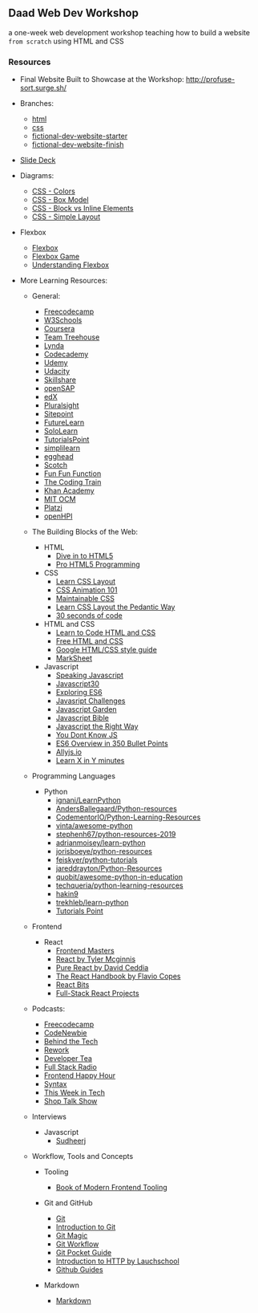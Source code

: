 ## Daad Web Dev Workshop

a one-week web development workshop teaching how to build a website `from scratch` using HTML and CSS

### Resources

- Final Website Built to Showcase at the Workshop: http://profuse-sort.surge.sh/

- Branches:

  - [html](https://github.com/joymichs/daad-web-dev-workshop/tree/html)
  - [css](https://github.com/joymichs/daad-web-dev-workshop/tree/css)
  - [fictional-dev-website-starter](https://github.com/joymichs/daad-web-dev-workshop/tree/fictional-dev-website-starter)
  - [fictional-dev-website-finish](https://github.com/joymichs/daad-web-dev-workshop/tree/fictional-dev-website-finish)

- [Slide Deck](https://noti.st/joymichs/gavEOm/starting-web-development#sAD7QjG)

- Diagrams:

  - [CSS - Colors](https://drive.google.com/file/d/1IeFSxZJo9sGU0iKyZv2pGb0raGysrqbY/view?usp=sharing)
  - [CSS - Box Model](https://drive.google.com/file/d/1yckxAO176tWc9J7qRsQo4SMXz6uBcThJ/view?usp=sharing)
  - [CSS - Block vs Inline Elements](https://drive.google.com/file/d/1S_Wm1AvpVEROQBooWFwVXdvajkNmhUYj/view?usp=sharing)
  - [CSS - Simple Layout](https://drive.google.com/file/d/1BE7tXZMg3CPgsaJg4VpW5DLs4ZDUUfxX/view?usp=sharing)

- Flexbox
  - [Flexbox](https://css-tricks.com/snippets/css/a-guide-to-flexbox/)
  - [Flexbox Game](https://flexboxfroggy.com/)
  - [Understanding Flexbox](https://ohansemmanuel.github.io/uf_download.html)

* More Learning Resources:

  - General:
    - [Freecodecamp](https://learn.freecodecamp.org/)
    - [W3Schools](https://www.w3schools.com/)
    - [Coursera](https://www.coursera.org/)
    - [Team Treehouse](https://teamtreehouse.com/)
    - [Lynda](https://www.lynda.com/)
    - [Codecademy](https://www.codecademy.com/)
    - [Udemy](https://www.udemy.com/the-complete-web-developer-zero-to-mastery/)
    - [Udacity](https://www.udacity.com/)
    - [Skillshare](https://https://www.skillshare.com/)
    - [openSAP](https://open.sap.com/)
    - [edX](https://www.edx.org/)
    - [Pluralsight](https://www.pluralsight.com/)
    - [Sitepoint](https://www.sitepoint.com/)
    - [FutureLearn](https://www.futurelearn.com/)
    - [SoloLearn](https://www.sololearn.com/)
    - [TutorialsPoint](https://www.tutorialspoint.com/index.htm)
    - [simplilearn](https://www.simplilearn.com/)
    - [egghead](https://egghead.io/)
    - [Scotch](https://scotch.io/)
    - [Fun Fun Function](https://www.youtube.com/channel/UCO1cgjhGzsSYb1rsB4bFe4Q)
    - [The Coding Train](https://www.youtube.com/user/shiffman/videos)
    - [Khan Academy](https://www.khanacademy.org/)
    - [MIT OCM](https://ocw.mit.edu/index.htm)
    - [Platzi](https://courses.platzi.com/)
    - [openHPI](https://open.hpi.de/)
    

  - The Building Blocks of the Web:
    
    - HTML
      - [Dive in to HTML5](http://diveinto.html5doctor.com/)
      - [Pro HTML5 Programming](https://web.archive.org/web/20181215200026/http://apress.jensimmons.com/v5/pro-html5-programming/ch0.html)
    - CSS
      - [Learn CSS Layout](http://learnlayout.com/)
      - [CSS Animation 101](https://github.com/cssanimation/css-animation-101)
      - [Maintainable CSS](https://maintainablecss.com/)
      - [Learn CSS Layout the Pedantic Way](http://book.mixu.net/css/)
      - [30 seconds of code](https://www.30secondsofcode.org/css/p/1)
    - HTML and CSS
      - [Learn to Code HTML and CSS](https://learn.shayhowe.com/html-css/)
      - [Free HTML and CSS](https://marksheet.io/)
      - [Google HTML/CSS style guide](https://google.github.io/styleguide/htmlcssguide.html)
      - [MarkSheet](https://marksheet.io/)
    - Javascript
      - [Speaking Javascript](http://speakingjs.com/es5/)
      - [Javascript30](https://javascript30.com/)
      - [Exploring ES6](http://exploringjs.com/es6/)
      - [Javasript Challenges](https://tcorral.github.io/javascript-challenges-book/)
      - [Javascript Garden](http://bonsaiden.github.io/JavaScript-Garden/)
      - [Javascript Bible](https://media.wiley.com/product_ancillary/28/07645334/DOWNLOAD/all.pdf)
      - [Javascript the Right Way](https://github.com/braziljs/js-the-right-way)
      - [You Dont Know JS](https://github.com/getify/You-Dont-Know-JS)
      - [ES6 Overview in 350 Bullet Points](https://github.com/bevacqua/es6)
      - [Allyjs.io](https://allyjs.io/)
      - [Learn X in Y minutes](https://learnxinyminutes.com/docs/javascript/)
      
  - Programming Languages
    - Python
       - [ignani/LearnPython](https://github.com/ignani/LearnPython)
       - [AndersBallegaard/Python-resources](https://github.com/AndersBallegaard/Python-resources)
       - [CodementorIO/Python-Learning-Resources](https://github.com/CodementorIO/Python-Learning-Resources)
       - [vinta/awesome-python](https://github.com/vinta/awesome-python)
       - [stephenh67/python-resources-2019](https://github.com/stephenh67/python-resources-2019)
       - [adrianmoisey/learn-python](https://github.com/adrianmoisey/learn-python)
       - [jorisboeye/python-resources](https://github.com/jorisboeye/python-resources)
       - [feiskyer/python-tutorials](https://github.com/feiskyer/python-tutorials)
       - [jareddrayton/Python-Resources](https://github.com/jareddrayton/Python-Resources)
       - [quobit/awesome-python-in-education](https://github.com/quobit/awesome-python-in-education)
       - [techqueria/python-learning-resources](https://github.com/techqueria/python-learning-resources)
       - [hakin9](https://hakin9.org/list-of-free-python-resources/)
       - [trekhleb/learn-python](https://github.com/trekhleb/learn-python)
       - [Tutorials Point](https://www.tutorialspoint.com/python/index.htm)
      
  - Frontend
    - React
      - [Frontend Masters](https://frontendmasters.com/)
      - [React by Tyler Mcginnis](https://tylermcginnis.com/courses/react/)
      - [Pure React by David Ceddia](https://daveceddia.com/pure-react/)
      - [The React Handbook by Flavio Copes](https://flaviocopes.com/page/react-handbook/)
      - [React Bits](https://github.com/vasanthk/react-bits)
      - [Full-Stack React Projects](https://www.packtpub.com/free-ebooks/web-development/full-stack-react-projects/9781788835534)
  
  - Podcasts:

    - [Freecodecamp](https://freecodecamp.libsyn.com/)
    - [CodeNewbie](https://www.codenewbie.org/podcast)
    - [Behind the Tech](https://behindthetech.libsynpro.com/)
    - [Rework](https://rework.fm/)
    - [Developer Tea](https://spec.fm/podcasts/developer-tea)
    - [Full Stack Radio](http://www.fullstackradio.com/)
    - [Frontend Happy Hour](https://frontendhappyhour.com/)
    - [Syntax](https://syntax.fm/)
    - [This Week in Tech](https://twit.tv/shows/this-week-in-tech)
    - [Shop Talk Show](https://shoptalkshow.com/)
      
  - Interviews

    - Javascript
      - [Sudheerj](https://github.com/sudheerj/javascript-interview-questions)

  - Workflow, Tools and Concepts
    - Tooling
      - [Book of Modern Frontend Tooling](https://github.com/tooling/book-of-modern-frontend-tooling)

    - Git and GitHub

      - [Git](https://git-scm.com/book/en/v2/Getting-Started-About-Version-Control)
      - [Introduction to Git](http://cse.unl.edu/~cbourke/gitTutorial.pdf)
      - [Git Magic](http://www-cs-students.stanford.edu/~blynn/gitmagic/)
      - [Git Workflow](http://documentup.com/skwp/git-workflows-book)
      - [Git Pocket Guide](https://www.oreilly.com/library/view/git-pocket-guide/9781449327507/)
      - [Introduction to HTTP by Lauchschool](https://launchschool.com/books/http)
      - [Github Guides](https://guides.github.com/)

    - Markdown
      - [Markdown](https://github.com/adam-p/markdown-here/wiki/Markdown-Cheatsheet)
